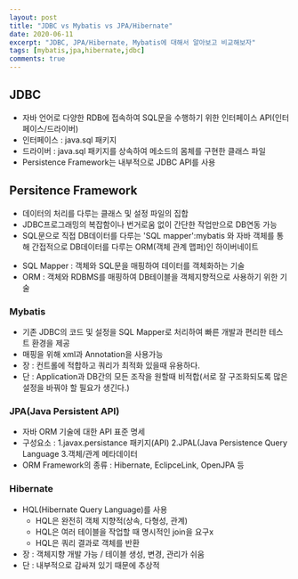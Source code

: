 ```yaml
---
layout: post
title: "JDBC vs Mybatis vs JPA/Hibernate"
date: 2020-06-11
excerpt: "JDBC, JPA/Hibernate, Mybatis에 대해서 알아보고 비교해보자"
tags: [mybatis,jpa,hibernate,jdbc]
comments: true
---
```


## JDBC
 - 자바 언어로 다양한 RDB에 접속하여 SQL문을 수행하기 위한 인터페이스 API(인터페이스/드라이버)
 - 인터페이스 : java.sql 패키지
 - 드라이버 : java.sql 패키지를 상속하여 메소드의 몸체를 구현한 클래스 파일
 - Persistence Framework는 내부적으로 JDBC API를 사용  

## Persitence Framework
 - 데이터의 처리를 다루는 클래스 및 설정 파일의 집합
 - JDBC프로그래밍의 복잡함이나 번거로움 없이 간단한 작업만으로 DB연동 가능
 - SQL문으로 직접 DB데이터를 다루는 'SQL mapper':mybatis 와 자바 객체를 통해 간접적으로 DB데이터를 다루는 ORM(객체 관계 맵퍼)인 하이버네이트

* SQL Mapper : 객체와 SQL문을 매핑하여 데이터를 객체화하는 기술
* ORM : 객체와 RDBMS를 매핑하여 DB테이블을 객체지향적으로 사용하기 위한 기술

### Mybatis
 - 기존 JDBC의 코드 및 설정을 SQL Mapper로 처리하여 빠른 개발과 편리한 테스트 환경을 제공
 - 매핑을 위해 xml과 Annotation을 사용가능
 - 장 : 컨트롤에 적합하고 쿼리가 최적화 있을때 유용하다.
 - 단 : Application과 DB간의 모든 조작을 원할때 비적합(서로 잘 구조화되도록 많은 설정을 바꿔야 할 필요가 생긴다.)

### JPA(Java Persistent API)
 - 자바 ORM 기술에 대한 API 표준 명세
 - 구성요소 : 
    1.javax.persistance 패키지(API)
    2.JPAL(Java Persistence Query Language
    3.객체/관계 메타데이터
 - ORM Framework의 종류 : Hibernate, EclipceLink, OpenJPA 등
   
### Hibernate
 - HQL(Hibernate Query Language)를 사용
    - HQL은 완전히 객체 지향적(상속, 다형성, 관계)
    - HQL은 여러 테이블을 작업할 때 명시적인 join을 요구x
    - HQL은 쿼리 결과로 객체를 반환
 - 장 : 객체지향 개발 가능 / 테이블 생성, 변경, 관리가 쉬움 
 - 단 : 내부적으로 감싸져 있기 때문에 추상적

